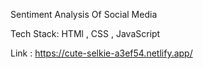 Sentiment Analysis Of Social Media

Tech Stack: HTMl , CSS , JavaScript

Link : https://cute-selkie-a3ef54.netlify.app/

